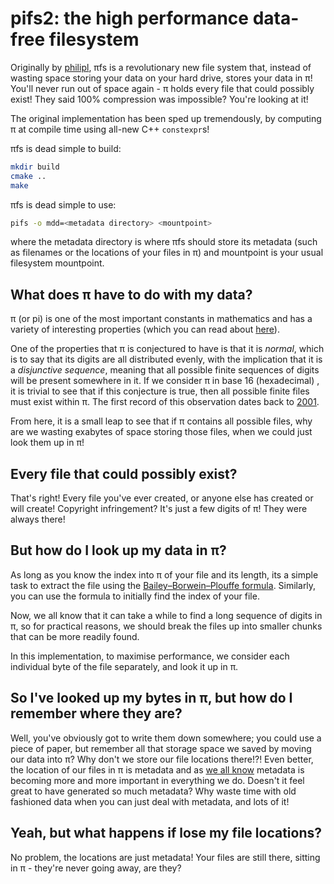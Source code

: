# pifs2: the high performance data-free filesystem

Originally by [philipl](https://github.com/philipl/pifs), πfs is a revolutionary new file system that, instead of wasting space storing your data on your hard drive, stores your data in π! You'll never run out of space again - π holds every file that could possibly exist! They said 100% compression was impossible? You're looking at it!

The original implementation has been sped up tremendously, by computing π at compile time using all-new C++ `constexpr`s!

πfs is dead simple to build:

```sh
mkdir build
cmake ..
make
```

πfs is dead simple to use:

```sh
pifs -o mdd=<metadata directory> <mountpoint>
```

where the metadata directory is where πfs should store its metadata (such as filenames or the locations of your files in π) and mountpoint is your usual filesystem mountpoint.

## What does π have to do with my data?

π (or pi) is one of the most important constants in mathematics and has a variety of interesting properties (which you can read about [here](http://en.wikipedia.org/wiki/Pi)).

One of the properties that π is conjectured to have is that it is _normal_, which is to say that its digits are all distributed evenly, with the implication that it is a _disjunctive sequence_, meaning that all possible finite sequences of digits will be present somewhere in it. If we consider π in base 16 (hexadecimal) , it is trivial to see that if this conjecture is true, then all possible finite files must exist within π. The first record of this observation dates back to [2001](http://www.netfunny.com/rhf/jokes/01/Jun/pi.html).

From here, it is a small leap to see that if π contains all possible files, why are we wasting exabytes of space storing those files, when we could just look them up in π!

## Every file that could possibly exist?

That's right! Every file you've ever created, or anyone else has created or will create! Copyright infringement? It's just a few digits of π! They were always there!

## But how do I look up my data in π?

As long as you know the index into π of your file and its length, its a simple task to extract the file using the [Bailey–Borwein–Plouffe formula](http://en.wikipedia.org/wiki/BBP-type_formula). Similarly, you can use the formula to initially find the index of your file.

Now, we all know that it can take a while to find a long sequence of digits in π, so for practical reasons, we should break the files up into smaller chunks that can be more readily found.

In this implementation, to maximise performance, we consider each individual byte of the file separately, and look it up in π.

## So I've looked up my bytes in π, but how do I remember where they are?

Well, you've obviously got to write them down somewhere; you could use a piece of paper, but remember all that storage space we saved by moving our data into π? Why don't we store our file locations there!?! Even better, the location of our files in π is metadata and as [we all know](http://datatechnologytoday.wordpress.com/2010/09/07/on-the-importance-of-metadata/) metadata is becoming more and more important in everything we do. Doesn't it feel great to have generated so much metadata? Why waste time with old fashioned data
when you can just deal with metadata, and lots of it!

## Yeah, but what happens if lose my file locations?

No problem, the locations are just metadata! Your files are still there, sitting in π - they're never going away, are they?
